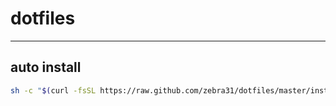 # dotfiles

---

## auto install

```zsh
sh -c "$(curl -fsSL https://raw.github.com/zebra31/dotfiles/master/install.sh)"
```
